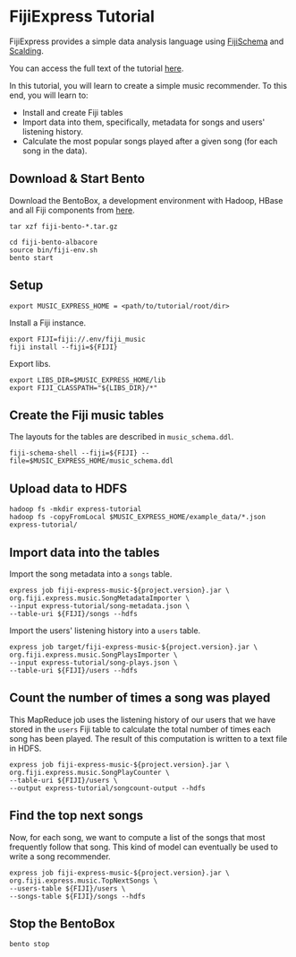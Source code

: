 FijiExpress Tutorial
====================

FijiExpress provides a simple data analysis language using
[FijiSchema](https://github.com/fijiproject/fiji-schema/) and
[Scalding](https://github.com/twitter/scalding/).

You can access the full text of the tutorial
[here](http://docs.fiji.org/tutorials/express-recommendation/${project.version}/music-overview/).

In this tutorial, you will learn to create a simple music recommender. To this end, you will
learn to:

* Install and create Fiji tables
* Import data into them, specifically, metadata for songs and users' listening history.
* Calculate the most popular songs played after a given song (for each song in the data).


Download & Start Bento
----------------------
Download the BentoBox, a development environment with Hadoop, HBase and all Fiji components
from [here](http://www.fiji.org/getstarted/#Downloads).

    tar xzf fiji-bento-*.tar.gz

    cd fiji-bento-albacore
    source bin/fiji-env.sh
    bento start


Setup
------
    export MUSIC_EXPRESS_HOME = <path/to/tutorial/root/dir>

Install a Fiji instance.

    export FIJI=fiji://.env/fiji_music
    fiji install --fiji=${FIJI}

Export libs.

    export LIBS_DIR=$MUSIC_EXPRESS_HOME/lib
    export FIJI_CLASSPATH="${LIBS_DIR}/*"


Create the Fiji music tables
----------------------------

The layouts for the tables are described in `music_schema.ddl`.

    fiji-schema-shell --fiji=${FIJI} --file=$MUSIC_EXPRESS_HOME/music_schema.ddl


Upload data to HDFS
-------------------

    hadoop fs -mkdir express-tutorial
    hadoop fs -copyFromLocal $MUSIC_EXPRESS_HOME/example_data/*.json express-tutorial/


Import data into the tables
---------------------------

Import the song metadata into a `songs` table.

    express job fiji-express-music-${project.version}.jar \
    org.fiji.express.music.SongMetadataImporter \
    --input express-tutorial/song-metadata.json \
    --table-uri ${FIJI}/songs --hdfs

Import the users' listening history into a `users` table.

    express job target/fiji-express-music-${project.version}.jar \
    org.fiji.express.music.SongPlaysImporter \
    --input express-tutorial/song-plays.json \
    --table-uri ${FIJI}/users --hdfs


Count the number of times a song was played
-------------------------------------------

This MapReduce job uses the listening history of our users that we have stored in the `users` Fiji
table to calculate the total number of times each song has been played. The result of this computation
is written to a text file in HDFS.

    express job fiji-express-music-${project.version}.jar \
    org.fiji.express.music.SongPlayCounter \
    --table-uri ${FIJI}/users \
    --output express-tutorial/songcount-output --hdfs


Find the top next songs
-----------------------

Now, for each song, we want to compute a list of the songs that most frequently follow that song.
This kind of model can eventually be used to write a song recommender.

    express job fiji-express-music-${project.version}.jar \
    org.fiji.express.music.TopNextSongs \
    --users-table ${FIJI}/users \
    --songs-table ${FIJI}/songs --hdfs


Stop the BentoBox
-----------------

    bento stop
